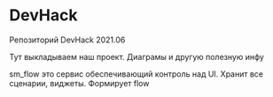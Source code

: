 # DevHack
Репозиторий DevHack 2021.06

Тут выкладываем наш проект.
Диаграмы и другую полезную инфу

sm_flow это сервис обеспечивающий контроль над UI. Хранит все сценарии, виджеты. Формирует flow
